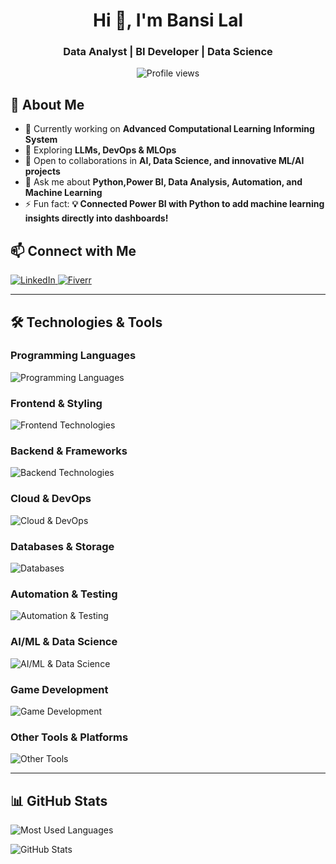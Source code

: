 <h1 align="center">Hi 👋, I'm Bansi Lal</h1>
<h3 align="center">Data Analyst | BI Developer | Data Science </h3>

<p align="center">
  <img src="https://komarev.com/ghpvc/?username=prenadhomeja123&label=Profile%20views&color=0e75b6&style=flat" alt="Profile views" />
</p>

## 🚀 About Me

- 🔭 Currently working on **Advanced Computational Learning Informing System**
- 🌱 Exploring **LLMs, DevOps & MLOps**
- 👯 Open to collaborations in **AI, Data Science, and innovative ML/AI projects**
- 💬 Ask me about **Python,Power BI, Data Analysis, Automation, and Machine Learning**
- ⚡ Fun fact: **💡 Connected Power BI with Python to add machine learning insights directly into dashboards!**

## 📫 Connect with Me

<p align="left">
  <a href="https://www.linkedin.com/in/bansi-lal23/" target="_blank">
    <img src="https://img.shields.io/badge/LinkedIn-0077B5?style=for-the-badge&logo=linkedin&logoColor=white" alt="LinkedIn">
  </a>
  <a href="https://www.fiverr.com/users/coder979/seller_dashboard" target="_blank">
    <img src="https://img.shields.io/badge/Fiverr-1DBF73?style=for-the-badge&logo=fiverr&logoColor=white" alt="Fiverr">
</a>

</p>

---

## 🛠️ Technologies & Tools

### **Programming Languages**
<p align="left">
  <img src="https://skillicons.dev/icons?i=java,js,ts,python,c,cpp,cs,kotlin,php" alt="Programming Languages">
</p>

### **Frontend & Styling**
<p align="left">
  <img src="https://skillicons.dev/icons?i=html,css,bootstrap,sass,tailwind" alt="Frontend Technologies">
</p>

### **Backend & Frameworks**
<p align="left">
  <img src="https://skillicons.dev/icons?i=django,flask,nodejs,express,spring,nextjs,nuxtjs" alt="Backend Technologies">
</p>

### **Cloud & DevOps**
<p align="left">
  <img src="https://skillicons.dev/icons?i=aws,azure,gcp,docker,kubernetes" alt="Cloud & DevOps">
</p>

### **Databases & Storage**
<p align="left">
  <img src="https://skillicons.dev/icons?i=mysql,postgres,mongodb,redis" alt="Databases">
</p>

### **Automation & Testing**
<p align="left">
  <img src="https://skillicons.dev/icons?i=selenium,cypress" alt="Automation & Testing">
</p>

### **AI/ML & Data Science**
<p align="left">
  <img src="https://skillicons.dev/icons?i=tensorflow,pytorch,kafka" alt="AI/ML & Data Science">
</p>

### **Game Development**
<p align="left">
  <img src="https://skillicons.dev/icons?i=unity,unreal" alt="Game Development">
</p>

### **Other Tools & Platforms**
<p align="left">
  <img src="https://skillicons.dev/icons?i=heroku,webpack,graphql,figma,opencv,git,github" alt="Other Tools">
</p>

---

## 📊 GitHub Stats

<p align="left">
  <img src="https://github-readme-stats.vercel.app/api/top-langs?username=prenadhomeja123&show_icons=true&locale=en&layout=compact" alt="Most Used Languages" />
</p>

<p align="left">
  <img src="https://github-readme-stats.vercel.app/api?username=prenadhomeja123&show_icons=true&locale=en" alt="GitHub Stats" />
</p>

